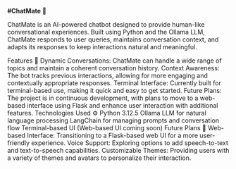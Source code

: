 **#ChatMate 🤖**

ChatMate is an AI-powered chatbot designed to provide human-like conversational experiences. Built using Python and the Ollama LLM, ChatMate responds to user queries, maintains conversation context, and adapts its responses to keep interactions natural and meaningful.

Features 🌟
Dynamic Conversations: ChatMate can handle a wide range of topics and maintain a coherent conversation history.
Context Awareness: The bot tracks previous interactions, allowing for more engaging and contextually appropriate responses.
Terminal Interface: Currently built for terminal-based use, making it quick and easy to get started.
Future Plans: The project is in continuous development, with plans to move to a web-based interface using Flask and enhance user interaction with additional features.
Technologies Used ⚙️
Python 3.12.5
Ollama LLM for natural language processing
LangChain for managing prompts and conversation flow
Terminal-based UI (Web-based UI coming soon)
Future Plans 🚀
Web-based Interface: Transitioning to a Flask-based web UI for a more user-friendly experience.
Voice Support: Exploring options to add speech-to-text and text-to-speech capabilities.
Customizable Themes: Providing users with a variety of themes and avatars to personalize their interaction.
